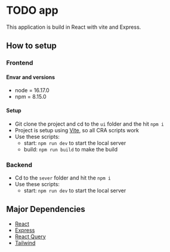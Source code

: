 # TODO app

This application is build in React with vite and Express.

## How to setup

### Frontend

#### Envar and versions

- node = 16.17.0
- npm = 8.15.0

#### Setup

- Git clone the project and cd to the `ui` folder and the hit `npm i`
- Project is setup using
  [Vite](https://vitejs.dev/), so all CRA
  scripts work
- Use these scripts:
  - start: `npm run dev` to start the local server
  - build: `npm run build` to make the build

### Backend

- Cd to the `sever` folder and hit the `npm i`
- Use these scripts:
  - start: `npm run dev` to start the local server

## Major Dependencies

- [React](https://reactjs.org/)
- [Express](https://expressjs.com/)
- [React Query](https://tanstack.com/query/v4/docs/react/guides/migrating-to-react-query-4)
- [Tailwind](https://tailwindcss.com/)